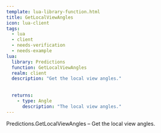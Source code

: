```yaml
---
template: lua-library-function.html
title: GetLocalViewAngles
icon: lua-client
tags:
  - lua
  - client
  - needs-verification
  - needs-example
lua:
  library: Predictions
  function: GetLocalViewAngles
  realm: client
  description: "Get the local view angles."
  
  
  returns:
    - type: Angle
      description: "The local view angles."
---
```


<div class="lua__search__keywords">
Predictions.GetLocalViewAngles &#x2013; Get the local view angles.
</div>
